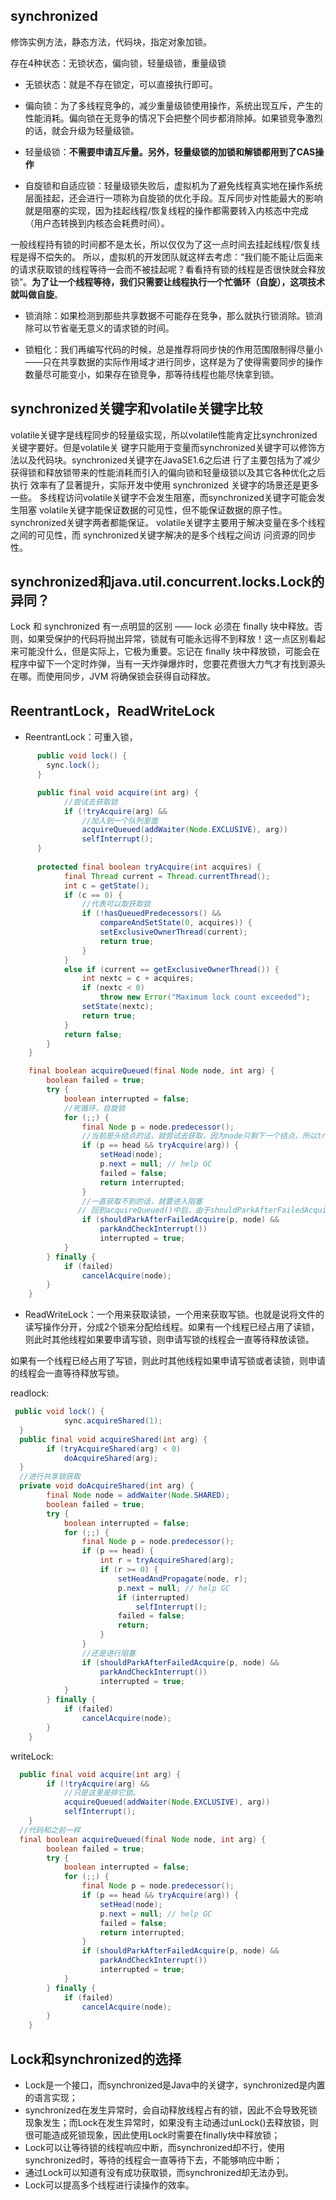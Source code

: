 
 ## synchronized

修饰实例方法，静态方法，代码块，指定对象加锁。

存在4种状态：无锁状态，偏向锁，轻量级锁，重量级锁

- 无锁状态：就是不存在锁定，可以直接执行即可。

- 偏向锁：为了多线程竞争的，减少重量级锁使用操作，系统出现互斥，产生的性能消耗。偏向锁在无竞争的情况下会把整个同步都消除掉。如果锁竞争激烈的话，就会升级为轻量级锁。

- 轻量级锁：**不需要申请互斥量。另外，轻量级锁的加锁和解锁都用到了CAS操作**

- 自旋锁和自适应锁：轻量级锁失败后，虚拟机为了避免线程真实地在操作系统层面挂起，还会进行一项称为自旋锁的优化手段。互斥同步对性能最大的影响就是阻塞的实现，因为挂起线程/恢复线程的操作都需要转入内核态中完成（用户态转换到内核态会耗费时间）。

一般线程持有锁的时间都不是太长，所以仅仅为了这一点时间去挂起线程/恢复线程是得不偿失的。 所以，虚拟机的开发团队就这样去考虑：“我们能不能让后面来的请求获取锁的线程等待一会而不被挂起呢？看看持有锁的线程是否很快就会释放锁”。**为了让一个线程等待，我们只需要让线程执行一个忙循环（自旋），这项技术就叫做自旋**。

- 锁消除：如果检测到那些共享数据不可能存在竞争，那么就执行锁消除。锁消除可以节省毫无意义的请求锁的时间。

- 锁粗化：我们再编写代码的时候，总是推荐将同步快的作用范围限制得尽量小——只在共享数据的实际作用域才进行同步，这样是为了使得需要同步的操作数量尽可能变小，如果存在锁竞争，那等待线程也能尽快拿到锁。



## synchronized关键字和volatile关键字比较

volatile关键字是线程同步的轻量级实现，所以volatile性能肯定比synchronized关键字要好。但是volatile关 键字只能用于变量而synchronized关键字可以修饰方法以及代码块。synchronized关键字在JavaSE1.6之后进 行了主要包括为了减少获得锁和释放锁带来的性能消耗而引入的偏向锁和轻量级锁以及其它各种优化之后执行 效率有了显著提升，实际开发中使用 synchronized 关键字的场景还是更多一些。 多线程访问volatile关键字不会发生阻塞，而synchronized关键字可能会发生阻塞 volatile关键字能保证数据的可见性，但不能保证数据的原子性。synchronized关键字两者都能保证。 volatile关键字主要用于解决变量在多个线程之间的可见性，而 synchronized关键字解决的是多个线程之间访 问资源的同步性。



## synchronized和java.util.concurrent.locks.Lock的异同？

​Lock 和 synchronized 有一点明显的区别 —— lock 必须在 finally 块中释放。否则，如果受保护的代码将抛出异常，锁就有可能永远得不到释放！这一点区别看起来可能没什么，但是实际上，它极为重要。忘记在 finally 块中释放锁，可能会在程序中留下一个定时炸弹，当有一天炸弹爆炸时，您要花费很大力气才有找到源头在哪。而使用同步，JVM 将确保锁会获得自动释放。



## ReentrantLock，ReadWriteLock

- ReentrantLock：可重入锁，

```java
      public void lock() {
        sync.lock();
      }

      public final void acquire(int arg) {
            //尝试去获取锁
            if (!tryAcquire(arg) &&
                //加入到一个队列里面
                acquireQueued(addWaiter(Node.EXCLUSIVE), arg))
                selfInterrupt();
      }
      
      protected final boolean tryAcquire(int acquires) {
            final Thread current = Thread.currentThread();
            int c = getState();
            if (c == 0) {
                //代表可以取获取锁
                if (!hasQueuedPredecessors() &&
                    compareAndSetState(0, acquires)) {
                    setExclusiveOwnerThread(current);
                    return true;
                }
            }
            else if (current == getExclusiveOwnerThread()) {
                int nextc = c + acquires;
                if (nextc < 0)
                    throw new Error("Maximum lock count exceeded");
                setState(nextc);
                return true;
            }
            return false;
        }
    }

    final boolean acquireQueued(final Node node, int arg) {
        boolean failed = true;
        try {
            boolean interrupted = false;
            //死循环，自旋锁
            for (;;) {
                final Node p = node.predecessor();
                //当前是头结点的话，就尝试去获取，因为node只剩下一个结点，所以tryAcquire的时候应该是true。
                if (p == head && tryAcquire(arg)) {
                    setHead(node);
                    p.next = null; // help GC
                    failed = false;
                    return interrupted;
                }
                //一直获取不到的话，就要进入阻塞
               // 回到acquireQueued()中后，由于shouldParkAfterFailedAcquire()返回false，会继续进行循环。假设node的前继节点pred仍然不是头结点或锁获取失败，则会再次进入shouldParkAfterFailedAcquire()。上一轮循环中，已经将pred.waitStatus设置为SIGNAL==-1，则这次会进入第一个判断条件，直接返回true，表示应该阻塞。
                if (shouldParkAfterFailedAcquire(p, node) &&
                    parkAndCheckInterrupt())
                    interrupted = true;
            }
        } finally {
            if (failed)
                cancelAcquire(node);
        }
    }

```


- ReadWriteLock：一个用来获取读锁，一个用来获取写锁。也就是说将文件的读写操作分开，分成2个锁来分配给线程。如果有一个线程已经占用了读锁，则此时其他线程如果要申请写锁，则申请写锁的线程会一直等待释放读锁。

如果有一个线程已经占用了写锁，则此时其他线程如果申请写锁或者读锁，则申请的线程会一直等待释放写锁。

readlock:
```java
 public void lock() {
            sync.acquireShared(1);
  }
  public final void acquireShared(int arg) {
        if (tryAcquireShared(arg) < 0)
            doAcquireShared(arg);
  }
  //进行共享锁获取
  private void doAcquireShared(int arg) {
        final Node node = addWaiter(Node.SHARED);
        boolean failed = true;
        try {
            boolean interrupted = false;
            for (;;) {
                final Node p = node.predecessor();
                if (p == head) {
                    int r = tryAcquireShared(arg);
                    if (r >= 0) {
                        setHeadAndPropagate(node, r);
                        p.next = null; // help GC
                        if (interrupted)
                            selfInterrupt();
                        failed = false;
                        return;
                    }
                }
                //还是进行阻塞
                if (shouldParkAfterFailedAcquire(p, node) &&
                    parkAndCheckInterrupt())
                    interrupted = true;
            }
        } finally {
            if (failed)
                cancelAcquire(node);
        }
    }
```


writeLock:

```java
  public final void acquire(int arg) {
        if (!tryAcquire(arg) &&
            //只是这里是排它锁。
            acquireQueued(addWaiter(Node.EXCLUSIVE), arg))
            selfInterrupt();
    }
  //代码和之前一样
  final boolean acquireQueued(final Node node, int arg) {
        boolean failed = true;
        try {
            boolean interrupted = false;
            for (;;) {
                final Node p = node.predecessor();
                if (p == head && tryAcquire(arg)) {
                    setHead(node);
                    p.next = null; // help GC
                    failed = false;
                    return interrupted;
                }
                if (shouldParkAfterFailedAcquire(p, node) &&
                    parkAndCheckInterrupt())
                    interrupted = true;
            }
        } finally {
            if (failed)
                cancelAcquire(node);
        }
    }

```
## Lock和synchronized的选择

- Lock是一个接口，而synchronized是Java中的关键字，synchronized是内置的语言实现；
- synchronized在发生异常时，会自动释放线程占有的锁，因此不会导致死锁现象发生；而Lock在发生异常时，如果没有主动通过unLock()去释放锁，则很可能造成死锁现象，因此使用Lock时需要在finally块中释放锁；
- Lock可以让等待锁的线程响应中断，而synchronized却不行，使用synchronized时，等待的线程会一直等待下去，不能够响应中断；
- 通过Lock可以知道有没有成功获取锁，而synchronized却无法办到。
- Lock可以提高多个线程进行读操作的效率。
